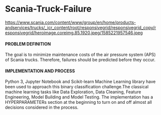 # Scania-Truck-Failure

https://www.scania.com/content/www/group/en/home/products-andservices/trucks/_jcr_content/root/responsivegrid/responsivegrid_copy/responsivegrid/heroimage.coreimg.85.1920.jpeg/1585221957546.jpeg

#### PROBLEM DEFINITION
The goal is to minimize maintenance costs of the air pressure system (APS) of Scania trucks. Therefore, failures should be predicted before they occur. 

#### IMPLEMENTATION AND PROCESS
Python 3, Jupyter Notebook and Scikit-learn Machine Learning  library have    been used to approach this binary classification challenge.The classical machine learning tasks like Data Exploration, Data Cleaning, Feature Engineering, Model Building and Model Testing.
The implementation has a HYPERPARAMETERs section at the beginning to turn on and off almost all decisions considered in the process.
